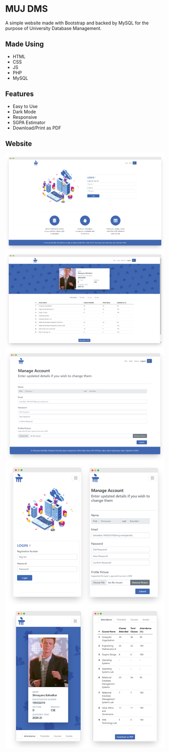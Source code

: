 # MUJ DMS

A simple website made with Bootstrap and backed by MySQL for the purpose of University Database Management.

## Made Using 
* HTML
* CSS
* JS
* PHP
* MySQL

## Features
* Easy to Use 
* Dark Mode
* Responsive
* SGPA Estimator
* Download/Print as PDF

## Website

![Screenshot1](ss/desk.png)
![Screenshot2](ss/desk-home.png)
![Screenshot3](ss/desk-man.png)
![Screenshot4](ss/pho1.png)
![Screenshot5](ss/pho2.png)







